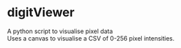 # digitViewer
A python script to visualise pixel data<br>
Uses a canvas to visualise a CSV of 0-256 pixel intensities.
